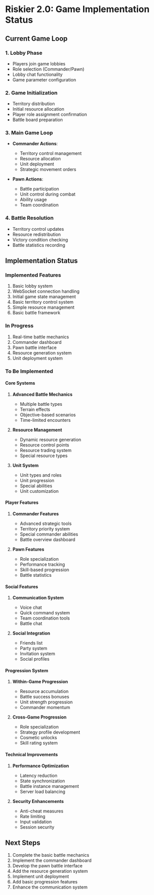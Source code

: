 # Riskier 2.0: Game Implementation Status

## Current Game Loop

### 1. Lobby Phase
- Players join game lobbies
- Role selection (Commander/Pawn)
- Lobby chat functionality
- Game parameter configuration

### 2. Game Initialization
- Territory distribution
- Initial resource allocation
- Player role assignment confirmation
- Battle board preparation

### 3. Main Game Loop
- **Commander Actions**:
  - Territory control management
  - Resource allocation
  - Unit deployment
  - Strategic movement orders

- **Pawn Actions**:
  - Battle participation
  - Unit control during combat
  - Ability usage
  - Team coordination

### 4. Battle Resolution
- Territory control updates
- Resource redistribution
- Victory condition checking
- Battle statistics recording

## Implementation Status

### Implemented Features
1. Basic lobby system
2. WebSocket connection handling
3. Initial game state management
4. Basic territory control system
5. Simple resource management
6. Basic battle framework

### In Progress
1. Real-time battle mechanics
2. Commander dashboard
3. Pawn battle interface
4. Resource generation system
5. Unit deployment system

### To Be Implemented

#### Core Systems
1. **Advanced Battle Mechanics**
   - Multiple battle types
   - Terrain effects
   - Objective-based scenarios
   - Time-limited encounters

2. **Resource Management**
   - Dynamic resource generation
   - Resource control points
   - Resource trading system
   - Special resource types

3. **Unit System**
   - Unit types and roles
   - Unit progression
   - Special abilities
   - Unit customization

#### Player Features
1. **Commander Features**
   - Advanced strategic tools
   - Territory priority system
   - Special commander abilities
   - Battle overview dashboard

2. **Pawn Features**
   - Role specialization
   - Performance tracking
   - Skill-based progression
   - Battle statistics

#### Social Features
1. **Communication System**
   - Voice chat
   - Quick command system
   - Team coordination tools
   - Battle chat

2. **Social Integration**
   - Friends list
   - Party system
   - Invitation system
   - Social profiles

#### Progression System
1. **Within-Game Progression**
   - Resource accumulation
   - Battle success bonuses
   - Unit strength progression
   - Commander momentum

2. **Cross-Game Progression**
   - Role specialization
   - Strategy profile development
   - Cosmetic unlocks
   - Skill rating system

#### Technical Improvements
1. **Performance Optimization**
   - Latency reduction
   - State synchronization
   - Battle instance management
   - Server load balancing

2. **Security Enhancements**
   - Anti-cheat measures
   - Rate limiting
   - Input validation
   - Session security

## Next Steps
1. Complete the basic battle mechanics
2. Implement the commander dashboard
3. Develop the pawn battle interface
4. Add the resource generation system
5. Implement unit deployment
6. Add basic progression features
7. Enhance the communication system 